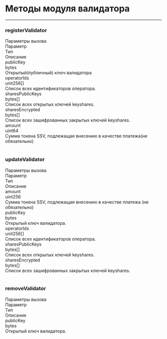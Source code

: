 # Методы модуля валидатора
___
<h3><span class="ssv-text-bg">registerValidator</span></h3>
<span>Параметры вызова</span>

<div class="ssv-table-3col  ssv-table">
  <div class="ssv-cell ssv-text-bold">
    <span>Параметр</span>
  </div>
  <div class="ssv-cell ssv-text-bold">
     <span>Тип</span>
  </div>
  <div class="ssv-cell ssv-text-bold">
     <span>Описание</span>
  </div>

  <div class="ssv-cell">
     <span>publicKey</span>
  </div>
  <div class="ssv-cell">
    <span>bytes</span>
  </div>
  <div class="ssv-cell">
    <span>Открытый(публичный) ключ валидатора</span>
  </div>

  <div class="ssv-cell">
     <span>operatorIds</span>
  </div>
  <div class="ssv-cell">
    <span>unit256[]</span>
  </div>
  <div class="ssv-cell">
    <span>Список всех идентификаторов оператора.</span>
  </div>

  <div class="ssv-cell">
     <span>sharesPublicKeys</span>
  </div>
  <div class="ssv-cell">
    <span>bytes[]</span>
  </div>
  <div class="ssv-cell">
    <span>Список всех открытых ключей keyshares.</span>
  </div>

  <div class="ssv-cell">
     <span>sharesEncrypted</span>
  </div>
  <div class="ssv-cell">
    <span>bytes[]</span>
  </div>
  <div class="ssv-cell">
    <span>Список всех зашифрованных закрытых ключей keyshares.</span>
  </div>

  <div class="ssv-cell">
     <span>amount</span>
  </div>
  <div class="ssv-cell">
    <span>uint64</span>
  </div>
  <div class="ssv-cell">
    <span>Сумма токена SSV, подлежащая внесению в качестве платежа(не обязательно)</span>
  </div>
</div>
<br/>

<h3 id="updateValidator"><span class="ssv-text-bg">updateValidator</span></h3>
<span>Параметры вызова</span>

<div class="ssv-table-3col  ssv-table">
  <div class="ssv-cell ssv-text-bold">
    <span>Параметр</span>
  </div>
  <div class="ssv-cell ssv-text-bold">
     <span>Тип</span>
  </div>
  <div class="ssv-cell ssv-text-bold">
     <span>Описание</span>
  </div>

  <div class="ssv-cell">
     <span>amount</span>
  </div>
  <div class="ssv-cell">
    <span>uint256</span>
  </div>
  <div class="ssv-cell">
    <span>Сумма токена SSV, подлежащая внесению в качестве платежа
(не обязательно)</span>
  </div>

  <div class="ssv-cell">
     <span>publicKey</span>
  </div>
  <div class="ssv-cell">
    <span>bytes</span>
  </div>
  <div class="ssv-cell">
    <span>Открытый ключ валидатора.</span>
  </div>

  <div class="ssv-cell">
     <span>operatorIds</span>
  </div>
  <div class="ssv-cell">
    <span>unit256[]</span>
  </div>
  <div class="ssv-cell">
    <span>Список всех идентификаторов оператора.</span>
  </div>

  <div class="ssv-cell">
     <span>sharesPublicKeys</span>
  </div>
  <div class="ssv-cell">
    <span>bytes[]</span>
  </div>
  <div class="ssv-cell">
    <span>Список всех открытых ключей keyshares.</span>
  </div>

  <div class="ssv-cell">
     <span>sharesEncrypted</span>
  </div>
  <div class="ssv-cell">
    <span>bytes[]</span>
  </div>
  <div class="ssv-cell">
    <span>Список всех зашифрованных закрытых ключей keyshares.</span>
  </div>
</div>
<br/>

<h3 id="removeValidator"><span class="ssv-text-bg">removeValidator</span></h3>
<span>Параметры вызова</span>

<div class="ssv-table-3col  ssv-table">
  <div class="ssv-cell ssv-text-bold">
    <span>Параметр</span>
  </div>
  <div class="ssv-cell ssv-text-bold">
     <span>Тип</span>
  </div>
  <div class="ssv-cell ssv-text-bold">
     <span>Описание</span>
  </div>

  <div class="ssv-cell">
     <span>publicKey</span>
  </div>
  <div class="ssv-cell">
    <span>bytes</span>
  </div>
  <div class="ssv-cell">
    <span>Открытый ключ валидатора.</span>
  </div>
</div>
